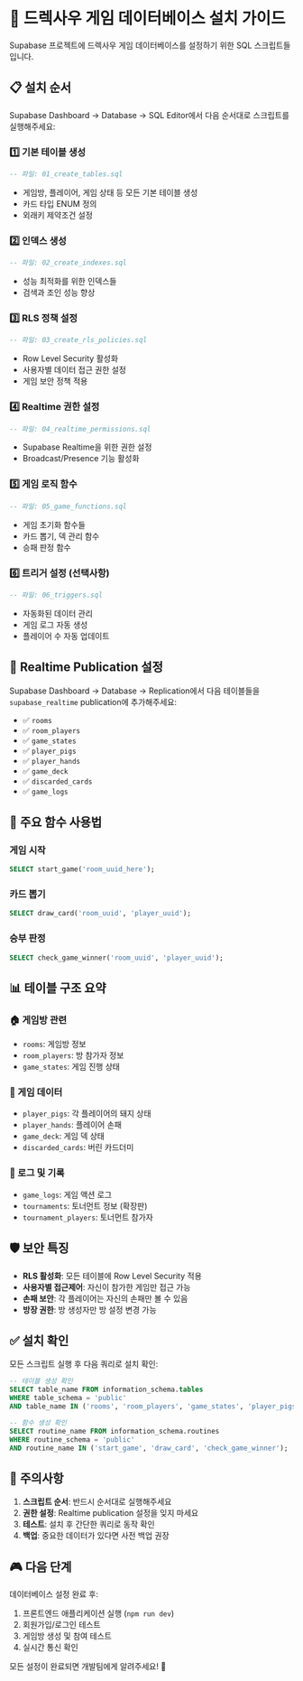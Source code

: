# 🐷 드렉사우 게임 데이터베이스 설치 가이드

Supabase 프로젝트에 드렉사우 게임 데이터베이스를 설정하기 위한 SQL 스크립트들입니다.

## 📋 설치 순서

Supabase Dashboard → Database → SQL Editor에서 다음 순서대로 스크립트를 실행해주세요:

### 1️⃣ **기본 테이블 생성**
```sql
-- 파일: 01_create_tables.sql
```
- 게임방, 플레이어, 게임 상태 등 모든 기본 테이블 생성
- 카드 타입 ENUM 정의
- 외래키 제약조건 설정

### 2️⃣ **인덱스 생성**
```sql  
-- 파일: 02_create_indexes.sql
```
- 성능 최적화를 위한 인덱스들
- 검색과 조인 성능 향상

### 3️⃣ **RLS 정책 설정**
```sql
-- 파일: 03_create_rls_policies.sql
```
- Row Level Security 활성화
- 사용자별 데이터 접근 권한 설정
- 게임 보안 정책 적용

### 4️⃣ **Realtime 권한 설정**
```sql
-- 파일: 04_realtime_permissions.sql  
```
- Supabase Realtime을 위한 권한 설정
- Broadcast/Presence 기능 활성화

### 5️⃣ **게임 로직 함수**
```sql
-- 파일: 05_game_functions.sql
```
- 게임 초기화 함수들
- 카드 뽑기, 덱 관리 함수
- 승패 판정 함수

### 6️⃣ **트리거 설정** (선택사항)
```sql
-- 파일: 06_triggers.sql
```
- 자동화된 데이터 관리
- 게임 로그 자동 생성
- 플레이어 수 자동 업데이트

## 🎯 Realtime Publication 설정

Supabase Dashboard → Database → Replication에서 다음 테이블들을 `supabase_realtime` publication에 추가해주세요:

- ✅ `rooms`
- ✅ `room_players`  
- ✅ `game_states`
- ✅ `player_pigs`
- ✅ `player_hands`
- ✅ `game_deck`
- ✅ `discarded_cards`
- ✅ `game_logs`

## 🔧 주요 함수 사용법

### 게임 시작
```sql
SELECT start_game('room_uuid_here');
```

### 카드 뽑기
```sql
SELECT draw_card('room_uuid', 'player_uuid');
```

### 승부 판정
```sql
SELECT check_game_winner('room_uuid', 'player_uuid');
```

## 📊 테이블 구조 요약

### 🏠 게임방 관련
- `rooms`: 게임방 정보
- `room_players`: 방 참가자 정보
- `game_states`: 게임 진행 상태

### 🐷 게임 데이터
- `player_pigs`: 각 플레이어의 돼지 상태
- `player_hands`: 플레이어 손패
- `game_deck`: 게임 덱 상태
- `discarded_cards`: 버린 카드더미

### 📝 로그 및 기록
- `game_logs`: 게임 액션 로그
- `tournaments`: 토너먼트 정보 (확장판)
- `tournament_players`: 토너먼트 참가자

## 🛡️ 보안 특징

- **RLS 활성화**: 모든 테이블에 Row Level Security 적용
- **사용자별 접근제어**: 자신이 참가한 게임만 접근 가능
- **손패 보안**: 각 플레이어는 자신의 손패만 볼 수 있음
- **방장 권한**: 방 생성자만 방 설정 변경 가능

## ✅ 설치 확인

모든 스크립트 실행 후 다음 쿼리로 설치 확인:

```sql
-- 테이블 생성 확인
SELECT table_name FROM information_schema.tables 
WHERE table_schema = 'public' 
AND table_name IN ('rooms', 'room_players', 'game_states', 'player_pigs');

-- 함수 생성 확인  
SELECT routine_name FROM information_schema.routines 
WHERE routine_schema = 'public' 
AND routine_name IN ('start_game', 'draw_card', 'check_game_winner');
```

## 🚨 주의사항

1. **스크립트 순서**: 반드시 순서대로 실행해주세요
2. **권한 설정**: Realtime publication 설정을 잊지 마세요
3. **테스트**: 설치 후 간단한 쿼리로 동작 확인
4. **백업**: 중요한 데이터가 있다면 사전 백업 권장

## 🎮 다음 단계

데이터베이스 설정 완료 후:

1. 프론트엔드 애플리케이션 실행 (`npm run dev`)
2. 회원가입/로그인 테스트
3. 게임방 생성 및 참여 테스트
4. 실시간 통신 확인

모든 설정이 완료되면 개발팀에게 알려주세요! 🚀